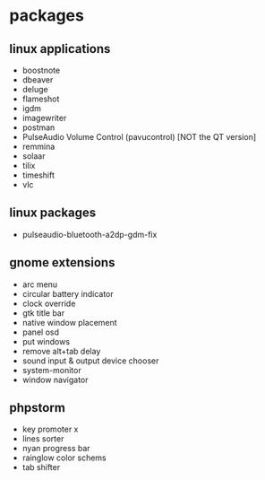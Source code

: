 # packages

## linux applications
- boostnote
- dbeaver
- deluge
- flameshot
- igdm
- imagewriter
- postman
- PulseAudio Volume Control (pavucontrol) [NOT the QT version]
- remmina
- solaar
- tilix
- timeshift
- vlc

## linux packages
- pulseaudio-bluetooth-a2dp-gdm-fix

## gnome extensions
- arc menu
- circular battery indicator
- clock override
- gtk title bar
- native window placement
- panel osd
- put windows
- remove alt+tab delay
- sound input & output device chooser
- system-monitor
- window navigator

## phpstorm
- key promoter x
- lines sorter
- nyan progress bar
- rainglow color schems
- tab shifter
